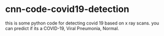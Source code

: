 # cnn-code-covid19-detection
this is some python code for detecting covid 19 based on x ray scans. you can predict if its a COVID-19, Viral Pneumonia, Normal.
